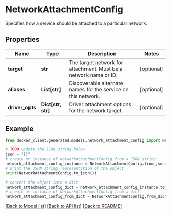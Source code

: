 # NetworkAttachmentConfig

Specifies how a service should be attached to a particular network. 

## Properties

Name | Type | Description | Notes
------------ | ------------- | ------------- | -------------
**target** | **str** | The target network for attachment. Must be a network name or ID.  | [optional] 
**aliases** | **List[str]** | Discoverable alternate names for the service on this network.  | [optional] 
**driver_opts** | **Dict[str, str]** | Driver attachment options for the network target.  | [optional] 

## Example

```python
from docker_client.generated.models.network_attachment_config import NetworkAttachmentConfig

# TODO update the JSON string below
json = "{}"
# create an instance of NetworkAttachmentConfig from a JSON string
network_attachment_config_instance = NetworkAttachmentConfig.from_json(json)
# print the JSON string representation of the object
print(NetworkAttachmentConfig.to_json())

# convert the object into a dict
network_attachment_config_dict = network_attachment_config_instance.to_dict()
# create an instance of NetworkAttachmentConfig from a dict
network_attachment_config_from_dict = NetworkAttachmentConfig.from_dict(network_attachment_config_dict)
```
[[Back to Model list]](../README.md#documentation-for-models) [[Back to API list]](../README.md#documentation-for-api-endpoints) [[Back to README]](../README.md)


